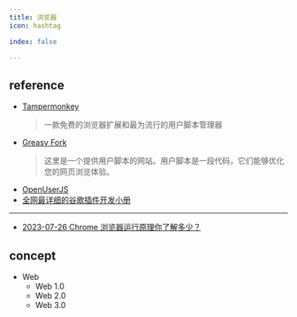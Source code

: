 ```yaml
---
title: 浏览器
icon: hashtag

index: false

---
```


<!-- more -->

## reference

- [Tampermonkey](https://www.tampermonkey.net)
    > 一款免费的浏览器扩展和最为流行的用户脚本管理器
- [Greasy Fork](https://greasyfork.org/zh-CN)
    > 这里是一个提供用户脚本的网站。用户脚本是一段代码，它们能够优化您的网页浏览体验。
- [OpenUserJS](https://openuserjs.org)
- [全网最详细的谷歌插件开发小册](https://gitee.com/linwu-hi/coding-time-chrome)

------

- [2023-07-26 Chrome 浏览器运行原理你了解多少？](https://mp.weixin.qq.com/s/wjrcO2Ej7BEThWVsCnXEtA)

## concept

- Web
    * Web 1.0
    * Web 2.0
    * Web 3.0